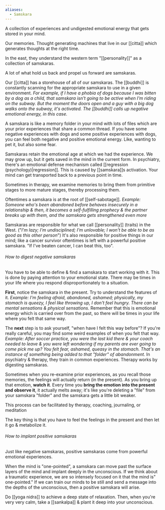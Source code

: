```yaml
---
aliases:
  - Samskara
---
```

A collection of experiences and undigested emotional energy that gets stored in your mind.

Our memories. Thought generating machines that live in our [[citta]] which generates thoughts at the right time.

In the east, they understand the western term "[[personality]]" as a collection of samskaras.

A lot of what hold us back and propel us forward are samskaras.

Our [[citta]] has a storehouse of all of our samskaras. The [[buddhi]] is constantly scanning for the appropriate samskara to use in a given environment.
	*For example, if I have a phobia of dogs because I was bitten by a dog as a child, that samskara isn't going to be active when I'm riding on the subway. But the moment the doors open and a guy with a big dog walks onto the subway, it's activated. The [[buddhi]] calls up negative emotional energy, in this case.*

A samskara is like a memory folder in your mind with lots of files which are your prior experiences that share a common thread. If you have some negative experiences with dogs and some positive experiences with dogs, you can feel both negative and positive emotional energy. Like, wanting to pet it, but also some fear.

Samskaras retain the emotional age at which we had the experience. We may grow up, but it gets saved in the mind in the current form.
In psychiatry, there's an emotional defense mechanism called [[regression (psychology)|regression]]. This is caused by [[samskara]]s activation. Your mind can get transported back to a previous point in time.

Sometimes in therapy, we examine memories to bring them from primitive stages to more mature stages, thereby processing them.

Oftentimes a samskara is at the root of [[self-sabotage]].
	*Example: Someone who's been abandoned before behaves insecurely in a relationship & then, it becomes a self-fulfilling prophecy & the partner breaks up with them, and the samskara gets strengthened even more*

Samskaras are responsible for what we call [[personality]] (traits) in the West. ("*I'm lazy; I'm undisciplined; I'm unlovable; I won't be able to be as good as this other person*")
It's also responsible for positive things in our mind; like a cancer survivor oftentimes is left with a powerful positive samskara. "If I've beaten cancer, I can beat this, too".

###### How to digest negative samskaras
You have to be able to define & find a samskara to start working with it. This is done by paying attention to your emotional state. There may be times in your life where you respond disproportionately to a situation.

**First**, notice the samskara in the present. Try to understand the features of it.
	*Example: I'm feeling afraid, abandoned, ashamed; physically, my stomach is queezy, I feel like throwing up, I don't feel hungry. There can be mental sensations & physical sensations.*
Remember that this is emotional energy which is carried over from the past, so there will be times in your life where you felt that same way.

The **next** step is to ask yourself, "when have I felt this way before"? If you're really careful, you may find some weird examples of when you felt that way.
	*Example: After soccer practice, you were the last kid there & your coach needed to leave & you were left wondering if my parents are ever going to come pick me up? You felt fear, ashamed, queasy in the stomach. That's an instance of something being added to that "folder" of abandonment.*
In psychiatry & therapy, they train in common experiences. Therapy works by digesting samskaras.

Sometimes when you re-examine prior experiences, as you recall those memories, the feelings will actually return (in the present). As you bring up that emotion, **watch it**. Every time you **bring the emotion into the present and observe it**, it actually melts away; it's like you're deleting a "file" from your samskara "folder" and the samskara gets a little bit weaker.

This process can be facilitated by therapy, coaching, journaling, or meditation

The key thing is that you have to feel the feelings in the present and then let it go & metabolize it.

###### How to implant positive samskaras
Just like negative samskaras, positive samskaras come from powerful emotional experiences.

When the mind is "one-pointed", a samskara can move past the surface layers of the mind and implant deeply in the unconscious. If we think about a traumatic experience, we are so intensely focused on it that the mind is" one-pointed." If we can train our minds to be still and send a message into the depths of the unconscious, then a positive samskara will arise.

Do [[yoga nidra]] to achieve a deep state of relaxation. Then, when you're very very calm, take a [[sankalpa]] & plant it deep into your unconscious.